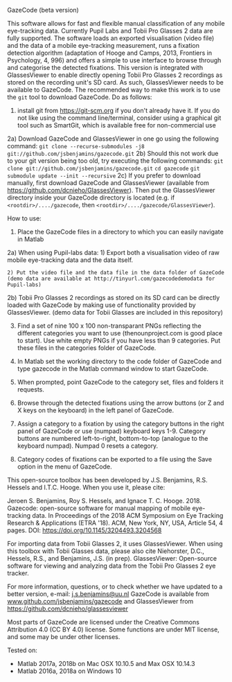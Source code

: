   GazeCode (beta version)
  
  This software allows for fast and flexible manual classification of any
  mobile eye-tracking data. Currently Pupil Labs and Tobii Pro Glasses 2 data 
  are fully supported. The software loads an exported visualisation (video file) 
  and the data of a mobile eye-tracking measurement, runs a fixation
  detection algorithm (adaptation of Hooge and Camps, 2013, Frontiers in Psychology, 4,
  996) and offers a simple to use interface to browse through and
  categorise the detected fixations. This version is integrated with GlassesViewer to
  enable directly opening Tobii Pro Glasses 2 recordings as stored on the recording
  unit's SD card. As such, GlassesViewer needs to be available to GazeCode.
  The recommended way to make this work is to use the `git` tool to download GazeCode.
  Do as follows:
  1) install git from https://git-scm.org if you don't already have it. If you do not
     like using the command line/terminal, consider using a graphical git tool such as
     SmartGit, which is available free for non-commercial use

  2a) Download GazeCode and GlassesViewer in one go using the following command:
      `git clone --recurse-submodules -j8 git://github.com/jsbenjamins/gazecode.git`
  2b) Should this not work due to your git version being too old, try executing the
      following commands:
      `git clone git://github.com/jsbenjamins/gazecode.git`
      `cd gazecode`
      `git submodule update --init --recursive`
  2c) If you prefer to download manually, first download GazeCode and GlassesViewer
      (available from https://github.com/dcnieho/GlassesViewer). Then put the
      GlassesViewer directory inside your GazeCode directory is located (e.g.
      if `<rootdir>/..../gazecode`, then `<rootdir>/..../gazecode/GlassesViewer`).
  
  How to use:
  1) Place the GazeCode files in a directory to which you can easily navigate
  in Matlab
  
  2a) When using Pupil-labs data:
    1) Export both a visualisation video of raw mobile eye-tracking data and
       the data itself.

    2) Put the video file and the data file in the data folder of GazeCode
    (demo data are available at http://tinyurl.com/gazecodedemodata for Pupil-labs)

  2b) Tobii Pro Glasses 2 recordings as stored on its SD card can be directly
      loaded with GazeCode by making use of functionality provided by
      GlassesViewer.
     (demo data for Tobii Glasses are included in this repository)
  
  3) Find a set of nine 100 x 100 non-transparant PNGs reflecting the
  different categories you want to use (thenounproject.com is good place to
  start). Use white empty PNGs if you have less than 9 categories. Put
  these files in the categories folder of GazeCode.
  
  4) In Matlab set the working directory to the code folder of GazeCode and 
  type gazecode in the Matlab command window to start GazeCode.
  
  5) When prompted, point GazeCode to the category set, files and folders it
  requests.
  
  6) Browse through the detected fixations using the arrow buttons (or Z
  and X keys on the keyboard) in the left panel of GazeCode.
  
  7) Assign a category to a fixation by using the category buttons in the
  right panel of GazeCode or use (numpad) keyboard keys 1-9. Category
  buttons are numbered left-to-right, bottom-to-top (analogue to the
  keyboard numpad). Numpad 0 resets a category.
  
  8) Category codes of fixations can be exported to a file using the Save
  option in the menu of GazeCode.
  
  This open-source toolbox has been developed by J.S. Benjamins, R.S. Hessels 
  and I.T.C. Hooge. When you use it, please cite:
 
  Jeroen S. Benjamins, Roy S. Hessels, and Ignace T. C. Hooge. 2018. 
  Gazecode: open-source software for manual mapping of mobile eye-tracking 
  data. In Proceedings of the 2018 ACM Symposium on Eye Tracking Research & 
  Applications (ETRA '18). ACM, New York, NY, USA, Article 54, 4 pages. 
  DOI: https://doi.org/10.1145/3204493.3204568

  For importing data from Tobii Glasses 2, it uses GlassesViewer. When
  using this toolbox with Tobii Glasses data, please also cite 
  Niehorster, D.C., Hessels, R.S., and Benjamins, J.S. (in prep).
  GlassesViewer: Open-source software for viewing and analyzing data from
  the Tobii Pro Glasses 2 eye tracker.
 
  For more information, questions, or to check whether we have updated to a
  better version, e-mail: j.s.benjamins@uu.nl GazeCode is available from 
  www.github.com/jsbenjamins/gazecode and GlassesViewer from
  https://github.com/dcnieho/glassesviewer
 
  Most parts of GazeCode are licensed under the Creative Commons Attribution 
  4.0 (CC BY 4.0) license. Some functions are under MIT license, and some 
  may be under other licenses.
 
  Tested on:
  - Matlab 2017a, 2018b on Mac OSX 10.10.5 and Max OSX 10.14.3
  - Matlab 2016a, 2018a on Windows 10
